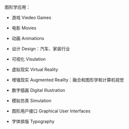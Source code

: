 

图形学应用：

- 游戏 Viedeo Games

- 电影 Movies
- 动画 Animations
- 设计 Design：汽车、家装行业
- 可视化 Visulation
- 虚拟现实 Virtual Reality
- 增强现实 Augmented Reality：融合和图形学和计算机视觉
- 数字插画 Digital Illustration
- 模拟仿真 Simulation
- 图形用户接口 Graphical User Interfaces
- 字体排版 Typography